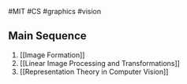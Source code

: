 #MIT #CS #graphics #vision


## Main Sequence

1. [[Image Formation]]
2. [[Linear Image Processing and Transformations]]
3. [[Representation Theory in Computer Vision]]